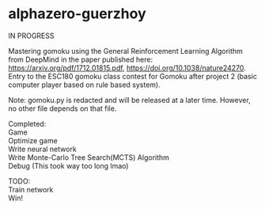 # alphazero-guerzhoy

IN PROGRESS

Mastering gomoku using the General Reinforcement Learning Algorithm from DeepMind in the paper published here: https://arxiv.org/pdf/1712.01815.pdf, https://doi.org/10.1038/nature24270. Entry to the ESC180 gomoku class contest for Gomoku after project 2 (basic computer player based on rule based system).

Note: gomoku.py is redacted and will be released at a later time. However, no other file depends on that file.

Completed:  
Game  
Optimize game  
Write neural network  
Write Monte-Carlo Tree Search(MCTS) Algorithm  
Debug (This took way too long lmao)  

TODO:  
Train network  
Win!
